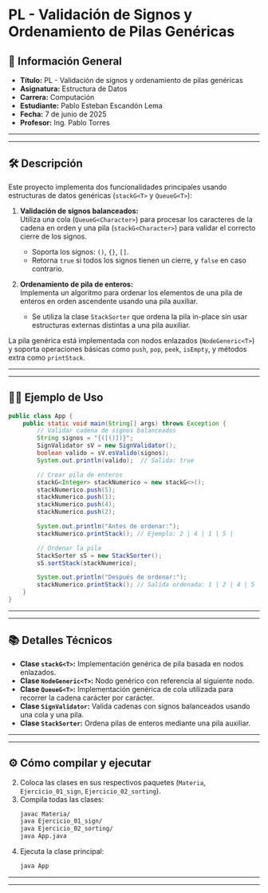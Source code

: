 # PL - Validación de Signos y Ordenamiento de Pilas Genéricas

## 📌 Información General
- **Título:** PL - Validación de signos y ordenamiento de pilas genéricas
- **Asignatura:** Estructura de Datos
- **Carrera:** Computación
- **Estudiante:** Pablo Esteban Escandón Lema
- **Fecha:** 7 de junio de 2025
- **Profesor:** Ing. Pablo Torres

---
---
## 🛠️ Descripción

Este proyecto implementa dos funcionalidades principales usando estructuras de datos genéricas (`stackG<T>` y `QueueG<T>`):

1. **Validación de signos balanceados:**  
   Utiliza una cola (`QueueG<Character>`) para procesar los caracteres de la cadena en orden y una pila (`stackG<Character>`) para validar el correcto cierre de los signos.  
   - Soporta los signos: `()`, `{}`, `[]`.  
   - Retorna `true` si todos los signos tienen un cierre, y `false` en caso contrario.

2. **Ordenamiento de pila de enteros:**  
   Implementa un algoritmo para ordenar los elementos de una pila de enteros en orden ascendente usando una pila auxiliar.  
   - Se utiliza la clase `StackSorter` que ordena la pila in-place sin usar estructuras externas distintas a una pila auxiliar.

La pila genérica está implementada con nodos enlazados (`NodeGeneric<T>`) y soporta operaciones básicas como `push`, `pop`, `peek`, `isEmpty`, y métodos extra como `printStack`.

---
---
## 🧑‍💻 Ejemplo de Uso


```java
public class App {
    public static void main(String[] args) throws Exception {
        // Validar cadena de signos balanceados
        String signos = "{([()])}";
        SignValidator sV = new SignValidator();
        boolean valido = sV.esValido(signos);
        System.out.println(valido);  // Salida: true

        // Crear pila de enteros
        stackG<Integer> stackNumerico = new stackG<>();
        stackNumerico.push(5);
        stackNumerico.push(1);
        stackNumerico.push(4);
        stackNumerico.push(2);

        System.out.println("Antes de ordenar:");
        stackNumerico.printStack(); // Ejemplo: 2 | 4 | 1 | 5 |

        // Ordenar la pila
        StackSorter sS = new StackSorter();
        sS.sortStack(stackNumerico);

        System.out.println("Después de ordenar:");
        stackNumerico.printStack(); // Salida ordenada: 1 | 2 | 4 | 5 |
    }
}
```

---
---
## 📚 Detalles Técnicos

- **Clase `stackG<T>`:** Implementación genérica de pila basada en nodos enlazados.
- **Clase `NodeGeneric<T>`:** Nodo genérico con referencia al siguiente nodo.
- **Clase `QueueG<T>`:** Implementación genérica de cola utilizada para recorrer la cadena carácter por carácter.
- **Clase `SignValidator`:** Valida cadenas con signos balanceados usando una cola y una pila.
- **Clase `StackSorter`:** Ordena pilas de enteros mediante una pila auxiliar.

---
---
## ⚙️ Cómo compilar y ejecutar

2. Coloca las clases en sus respectivos paquetes (`Materia`, `Ejercicio_01_sign`, `Ejercicio_02_sorting`).
3. Compila todas las clases:
   ```bash
   javac Materia/
   java Ejercicio_01_sign/
   java Ejercicio_02_sorting/
   java App.java
   ```
4. Ejecuta la clase principal:
   ```bash
   java App
   ```

---
---
